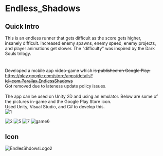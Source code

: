 # Endless_Shadows

## Quick Intro
This is an endless runner that gets difficult as the score gets higher, insanely difficult. Increased enemy spawns, enemy speed, enemy projects, and player animations get slower. The "difficulty" was inspired by the Dark Souls trilogy. 
#

Developed a mobile app video-game which <s>is published on Google Play: https://play.google.com/store/apps/details?id=com.Parallax.EndlessShadows</s>
<br>
Got removed due to lateness update policy issues.
<br>
<br>
The app can be used on Unity 2D and using an emulator. Below are some of the pictures in-game and the Google Play Store icon.
<br>
Used Unity, Visual Studio, and C# to develop this.
<br>![1](https://user-images.githubusercontent.com/27398502/229636023-892edc04-e0ae-409e-86da-e49559c42297.PNG)

![2](https://user-images.githubusercontent.com/27398502/229636045-47fe0ab4-4df9-4273-a665-0be8b3b4b055.PNG)
![5](https://user-images.githubusercontent.com/27398502/229636098-0551a91b-5616-4f7b-84ff-1f5049c2a099.PNG)
![7](https://user-images.githubusercontent.com/27398502/229636109-1f9b2a05-5170-42c5-ab44-8fec0e8bbbd0.PNG)
![game6](https://user-images.githubusercontent.com/27398502/229636114-49158725-d493-4f36-bd9f-7a2c979a6da8.PNG)

## Icon

![EndlesShdowsLogo2](https://user-images.githubusercontent.com/27398502/229636678-498b7792-8358-4472-81e5-ab7720e7a2e6.png)

#
